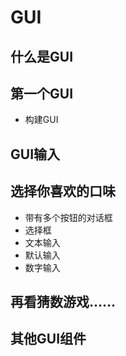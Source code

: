 # GUI
## 什么是GUI
## 第一个GUI
- 构建GUI
## GUI输入
## 选择你喜欢的口味
- 带有多个按钮的对话框
- 选择框
- 文本输入
- 默认输入
- 数字输入
## 再看猜数游戏......
## 其他GUI组件